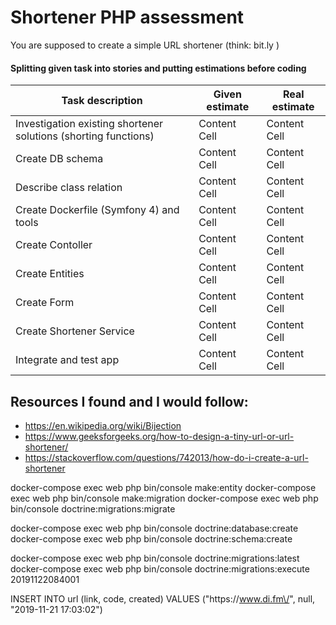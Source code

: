 # Shortener PHP assessment
You are supposed to create a simple URL shortener (think: bit.ly )

#### Splitting given task into stories and putting estimations before coding
| Task description  | Given estimate | Real estimate |
| ------------- | ------------- | ------------- |
| Investigation existing shortener solutions (shorting functions)  | Content Cell  | Content Cell  |
| Create DB schema  | Content Cell  | Content Cell  |
| Describe class relation  | Content Cell  | Content Cell  |
| Create Dockerfile (Symfony 4) and tools | Content Cell  | Content Cell  |
| Create Contoller  | Content Cell  | Content Cell  |
| Create Entities  | Content Cell  | Content Cell  |
| Create Form  | Content Cell  | Content Cell  |
| Create Shortener Service  | Content Cell  | Content Cell  |
| Integrate and test app  | Content Cell  | Content Cell  |

## Resources I found and I would follow:
- https://en.wikipedia.org/wiki/Bijection
- https://www.geeksforgeeks.org/how-to-design-a-tiny-url-or-url-shortener/
- https://stackoverflow.com/questions/742013/how-do-i-create-a-url-shortener




docker-compose exec web php bin/console make:entity
docker-compose exec web php bin/console make:migration
docker-compose exec web php bin/console doctrine:migrations:migrate

docker-compose exec web php bin/console doctrine:database:create
docker-compose exec web php bin/console doctrine:schema:create

docker-compose exec web php bin/console doctrine:migrations:latest
docker-compose exec web php bin/console doctrine:migrations:execute 20191122084001


INSERT INTO url (link, code, created) VALUES ("https:\/\/www.di.fm\/", null, "2019-11-21 17:03:02")